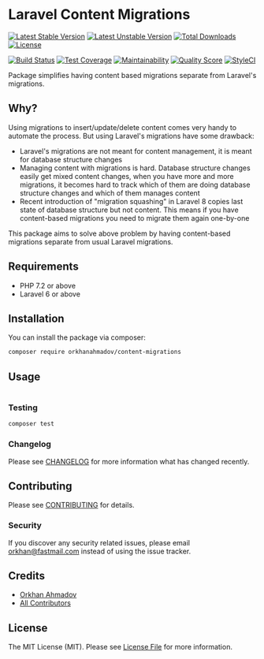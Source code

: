 # Laravel Content Migrations

[![Latest Stable Version](https://poser.pugx.org/orkhanahmadov/content-migrations/v/stable)](https://packagist.org/packages/orkhanahmadov/content-migrations)
[![Latest Unstable Version](https://poser.pugx.org/orkhanahmadov/content-migrations/v/unstable)](https://packagist.org/packages/orkhanahmadov/content-migrations)
[![Total Downloads](https://img.shields.io/packagist/dt/orkhanahmadov/content-migrations)](https://packagist.org/packages/orkhanahmadov/content-migrations)
[![License](https://img.shields.io/github/license/orkhanahmadov/content-migrations.svg)](https://github.com/orkhanahmadov/content-migrations/blob/master/LICENSE.md)

[![Build Status](https://img.shields.io/travis/orkhanahmadov/content-migrations.svg)](https://travis-ci.org/orkhanahmadov/content-migrations)
[![Test Coverage](https://api.codeclimate.com/v1/badges/3d5f8ef41004f128df8a/test_coverage)](https://codeclimate.com/github/orkhanahmadov/content-migrations/test_coverage)
[![Maintainability](https://api.codeclimate.com/v1/badges/3d5f8ef41004f128df8a/maintainability)](https://codeclimate.com/github/orkhanahmadov/content-migrations/maintainability)
[![Quality Score](https://img.shields.io/scrutinizer/g/orkhanahmadov/content-migrations.svg)](https://scrutinizer-ci.com/g/orkhanahmadov/content-migrations)
[![StyleCI](https://github.styleci.io/repos/197324305/shield?branch=master)](https://github.styleci.io/repos/197324305)

Package simplifies having content based migrations separate from Laravel's migrations.

## Why?

Using migrations to insert/update/delete content comes very handy to automate the process. But using Laravel's migrations have some drawback:

* Laravel's migrations are not meant for content management, it is meant for database structure changes
* Managing content with migrations is hard. Database structure changes easily get mixed content changes, when you have more and more migrations, it becomes hard to track which of them are doing database structure changes and which of them manages content
* Recent introduction of "migration squashing" in Laravel 8 copies last state of database structure but not content. This means if you have content-based migrations you need to migrate them again one-by-one

This package aims to solve above problem by having content-based migrations separate from usual Laravel migrations.

## Requirements

* PHP 7.2 or above
* Laravel 6 or above 

## Installation

You can install the package via composer:

```bash
composer require orkhanahmadov/content-migrations
```

## Usage

``` php

```

### Testing

``` bash
composer test
```

### Changelog

Please see [CHANGELOG](CHANGELOG.md) for more information what has changed recently.

## Contributing

Please see [CONTRIBUTING](CONTRIBUTING.md) for details.

### Security

If you discover any security related issues, please email orkhan@fastmail.com instead of using the issue tracker.

## Credits

- [Orkhan Ahmadov](https://github.com/orkhanahmadov)
- [All Contributors](../../contributors)

## License

The MIT License (MIT). Please see [License File](LICENSE.md) for more information.
